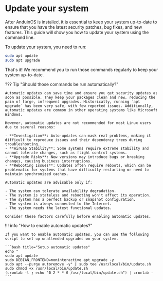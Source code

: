# Update your system

After AnduinOS is installed, it is essential to keep your system up-to-date to ensure that you have the latest security patches, bug fixes, and new features. This guide will show you how to update your system using the command line.

To update your system, you need to run:

```bash title="Update your system"
sudo apt update
sudo apt upgrade
```

That's it! We recommend you to run those commands regularly to keep your system up-to-date.

??? Tip "Should those commands be run automatically?"

    Automatic updates can save time and ensure you get security updates as soon as possible. They keep your packages clean and new, reducing the pain of large, infrequent upgrades. Historically, running `apt upgrade` has been very safe, with few reported issues. Additionally, automatic updates are common in other operating systems like Microsoft Windows.

    However, automatic updates are not recommended for most Linux users due to several reasons:

    - **Investigation**: Auto-updates can mask real problems, making it difficult to reproduce issues and their dependency trees during troubleshooting.
    - **AirGap Stability**: Some systems require extreme stability and cannot tolerate changes, such as flight control systems.
    - **Upgrade Risks**: New versions may introduce bugs or breaking changes, causing business interruptions.
    - **Rebooting Issues**: Updates often require reboots, which can be problematic for systems that have difficulty restarting or need to maintain synchronized caches.

    Automatic updates are advisable only if:

    - The system can tolerate availability degradation.
    - The system is stateless and rebooting won't affect its operation.
    - The system has a perfect backup or snapshot configuration.
    - The system is always connected to the Internet.
    - The system needs the latest functional updates.

    Consider these factors carefully before enabling automatic updates.

!!! info "How to enable automatic updates?"

    If you want to enable automatic updates, you can use the following script to set up unattended upgrades on your system.

    ```bash title="Setup automatic updates"
    echo "
    sudo apt update
    sudo DEBIAN_FRONTEND=noninteractive apt upgrade -y
    sudo apt --purge autoremove -y" | sudo tee /usr/local/bin/update.sh
    sudo chmod +x /usr/local/bin/update.sh
    (crontab -l ; echo "0 2 * * 0 /usr/local/bin/update.sh") | crontab -
    ```
